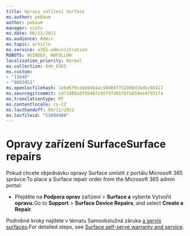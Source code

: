 ```yaml
---
title: Opravy zařízení Surface
ms.author: pebaum
author: pebaum
manager: scotv
ms.date: 06/11/2021
ms.audience: Admin
ms.topic: article
ms.service: o365-administration
ROBOTS: NOINDEX, NOFOLLOW
localization_priority: Normal
ms.collection: Adm_O365
ms.custom:
- "11648"
- "9003951"
ms.openlocfilehash: 1ebd6f9cdde0db4ac50d06f75208bd16dbc05417
ms.sourcegitcommit: cd71980a8f95467c95f97d657bfa859ee47931fa
ms.translationtype: MT
ms.contentlocale: cs-CZ
ms.lasthandoff: 06/11/2021
ms.locfileid: "53004980"
---
```

# <a name="surface-repairs"></a><span data-ttu-id="cde3e-102">Opravy zařízení Surface</span><span class="sxs-lookup"><span data-stu-id="cde3e-102">Surface repairs</span></span>

<span data-ttu-id="cde3e-103">Pokud chcete objednávku opravy Surface umístit z portálu Microsoft 365 správce:</span><span class="sxs-lookup"><span data-stu-id="cde3e-103">To place a Surface repair order from the Microsoft 365 admin portal:</span></span>

- <span data-ttu-id="cde3e-104">Přejděte na **Podpora oprav** zařízení  >  **Surface a** vyberte Vytvořit **opravu.**</span><span class="sxs-lookup"><span data-stu-id="cde3e-104">Go to **Support** > **Surface Device Repairs**, and select **Create a Repair**.</span></span> 

<span data-ttu-id="cde3e-105">Podrobné kroky najdete v tématu Samoobslužná záruka [a servis surfaceu](/surface/self-serve-warranty-service).</span><span class="sxs-lookup"><span data-stu-id="cde3e-105">For detailed steps, see [Surface self-serve warranty and service](/surface/self-serve-warranty-service).</span></span>